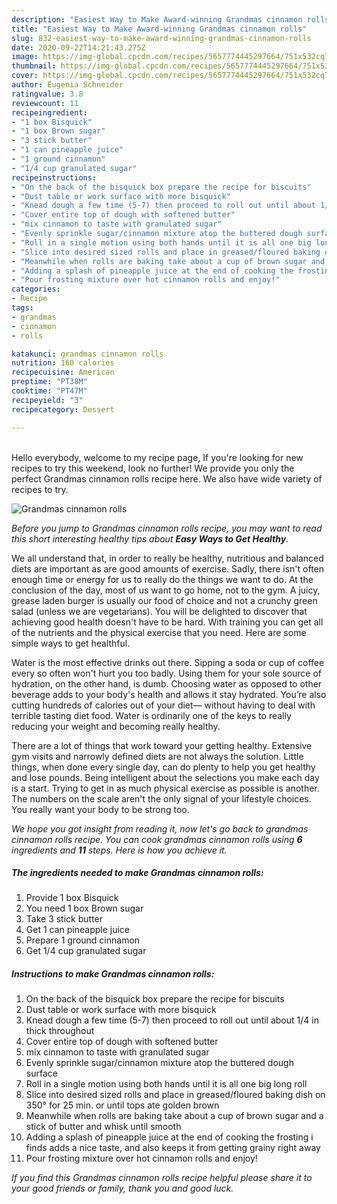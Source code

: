 ```yaml
---
description: "Easiest Way to Make Award-winning Grandmas cinnamon rolls"
title: "Easiest Way to Make Award-winning Grandmas cinnamon rolls"
slug: 832-easiest-way-to-make-award-winning-grandmas-cinnamon-rolls
date: 2020-09-22T14:21:43.275Z
image: https://img-global.cpcdn.com/recipes/5657774445297664/751x532cq70/grandmas-cinnamon-rolls-recipe-main-photo.jpg
thumbnail: https://img-global.cpcdn.com/recipes/5657774445297664/751x532cq70/grandmas-cinnamon-rolls-recipe-main-photo.jpg
cover: https://img-global.cpcdn.com/recipes/5657774445297664/751x532cq70/grandmas-cinnamon-rolls-recipe-main-photo.jpg
author: Eugenia Schneider
ratingvalue: 3.8
reviewcount: 11
recipeingredient:
- "1 box Bisquick"
- "1 box Brown sugar"
- "3 stick butter"
- "1 can pineapple juice"
- "1 ground cinnamon"
- "1/4 cup granulated sugar"
recipeinstructions:
- "On the back of the bisquick box prepare the recipe for biscuits"
- "Dust table or work surface with more bisquick"
- "Knead dough a few time (5-7) then proceed to roll out until about 1/4 in thick throughout"
- "Cover entire top of dough with softened butter"
- "mix cinnamon to taste with granulated sugar"
- "Evenly sprinkle sugar/cinnamon mixture atop the buttered dough surface"
- "Roll in a single motion using both hands until it is all one big long roll"
- "Slice into desired sized rolls and place in greased/floured baking dish on 350° for 25 min. or until tops ate golden brown"
- "Meanwhile when rolls are baking take about a cup of brown sugar and a stick of butter and whisk until smooth"
- "Adding a splash of pineapple juice at the end of cooking the frosting i finds adds a nice taste, and also keeps it from getting grainy right away"
- "Pour frosting mixture over hot cinnamon rolls and enjoy!"
categories:
- Recipe
tags:
- grandmas
- cinnamon
- rolls

katakunci: grandmas cinnamon rolls 
nutrition: 160 calories
recipecuisine: American
preptime: "PT38M"
cooktime: "PT47M"
recipeyield: "3"
recipecategory: Dessert

---
```

<br>
Hello everybody, welcome to my recipe page, If you're looking for new recipes to try this weekend, look no further! We provide you only the perfect Grandmas cinnamon rolls recipe here. We also have wide variety of recipes to try.
<br>


![Grandmas cinnamon rolls](https://img-global.cpcdn.com/recipes/5657774445297664/751x532cq70/grandmas-cinnamon-rolls-recipe-main-photo.jpg)

<i>Before you jump to Grandmas cinnamon rolls recipe, you may want to read this short interesting healthy tips about <strong>Easy Ways to Get Healthy</strong>.</i>

We all understand that, in order to really be healthy, nutritious and balanced diets are important as are good amounts of exercise. Sadly, there isn't often enough time or energy for us to really do the things we want to do. At the conclusion of the day, most of us want to go home, not to the gym. A juicy, grease laden burger is usually our food of choice and not a crunchy green salad (unless we are vegetarians). You will be delighted to discover that achieving good health doesn't have to be hard. With training you can get all of the nutrients and the physical exercise that you need. Here are some simple ways to get healthful.

Water is the most effective drinks out there. Sipping a soda or cup of coffee every so often won't hurt you too badly. Using them for your sole source of hydration, on the other hand, is dumb. Choosing water as opposed to other beverage adds to your body's health and allows it stay hydrated. You’re also cutting hundreds of calories out of your diet— without having to deal with terrible tasting diet food. Water is ordinarily one of the keys to really reducing your weight and becoming really healthy.

There are a lot of things that work toward your getting healthy. Extensive gym visits and narrowly defined diets are not always the solution. Little things, when done every single day, can do plenty to help you get healthy and lose pounds. Being intelligent about the selections you make each day is a start. Trying to get in as much physical exercise as possible is another. The numbers on the scale aren't the only signal of your lifestyle choices. You really want your body to be strong too. 


<i>We hope you got insight from reading it, now let's go back to grandmas cinnamon rolls recipe. You can cook grandmas cinnamon rolls using <strong>6</strong> ingredients and <strong>11</strong> steps. Here is how you achieve it.
</i>

##### The ingredients needed to make Grandmas cinnamon rolls:

1. Provide 1 box Bisquick
1. You need 1 box Brown sugar
1. Take 3 stick butter
1. Get 1 can pineapple juice
1. Prepare 1 ground cinnamon
1. Get 1/4 cup granulated sugar


##### Instructions to make Grandmas cinnamon rolls:

1. On the back of the bisquick box prepare the recipe for biscuits
1. Dust table or work surface with more bisquick
1. Knead dough a few time (5-7) then proceed to roll out until about 1/4 in thick throughout
1. Cover entire top of dough with softened butter
1. mix cinnamon to taste with granulated sugar
1. Evenly sprinkle sugar/cinnamon mixture atop the buttered dough surface
1. Roll in a single motion using both hands until it is all one big long roll
1. Slice into desired sized rolls and place in greased/floured baking dish on 350° for 25 min. or until tops ate golden brown
1. Meanwhile when rolls are baking take about a cup of brown sugar and a stick of butter and whisk until smooth
1. Adding a splash of pineapple juice at the end of cooking the frosting i finds adds a nice taste, and also keeps it from getting grainy right away
1. Pour frosting mixture over hot cinnamon rolls and enjoy!


<i>If you find this Grandmas cinnamon rolls recipe helpful please share it to your good friends or family, thank you and good luck.</i>
